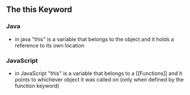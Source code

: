 ## The this Keyword
### Java
- in java "this" is a variable that belongs to the object and it holds a reference to its own location

### JavaScript
- in JavaScript "this" is a variable that belongs to a [[Functions]] and it points to whichever object it was called on (only when defined by the function keyword)
